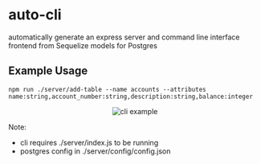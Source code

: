 # auto-cli
automatically generate an express server and command line interface frontend from Sequelize models for Postgres

## Example Usage
```
npm run ./server/add-table --name accounts --attributes name:string,account_number:string,description:string,balance:integer
```
<p align="center">
  <img src="https://github.com/evans-tim/auto-cli/assets/62822134/10b5a7a6-e0bd-46ff-a009-c23ef10e0361" alt="cli example"/>
</p>

Note: 
- cli requires ./server/index.js to be running
- postgres config in ./server/config/config.json
